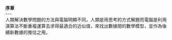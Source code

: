 **序章**
<br>---
<br>人類解決數學問題的方法與電腦明顯不同，人類是用思考的方式解題而電腦是利用演算法不斷重複運算去求得最適合的近似值，來找出數據間的數學模型，並作為後續新數據的推估之用。
